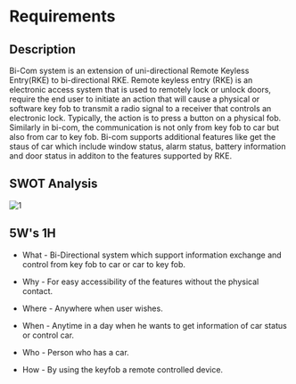 # Requirements

## Description

Bi-Com system is an extension of uni-directional Remote Keyless Entry(RKE) to bi-directional RKE. Remote keyless entry (RKE) is an electronic access system that is used to remotely lock or unlock doors, require the end user to initiate an action that will cause a physical or software key fob to transmit a radio signal to a receiver that controls an electronic lock. Typically, the action is to press a button on a physical fob. Similarly in bi-com, the communication is not only from key fob to car but also from car to key fob.
Bi-com supports additional features like get the staus of car which include window status, alarm status, battery information and door status in additon to the features supported by RKE.

## SWOT Analysis
![1](https://user-images.githubusercontent.com/46949702/157812922-1a8d62fa-e311-4544-9604-b67284372456.png)

## 5W's 1H

- What - Bi-Directional system which support information exchange and control from key fob to car or car to key fob. 

- Why - For easy accessibility of the features without the physical contact.

- Where - Anywhere when user wishes.

- When - Anytime in a day when he wants to get information of car status or control car. 

- Who - Person who has a car.

- How - By using the keyfob a remote controlled device.
